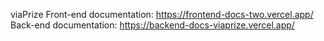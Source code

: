viaPrize
Front-end documentation: https://frontend-docs-two.vercel.app/
Back-end documentation: https://backend-docs-viaprize.vercel.app/
